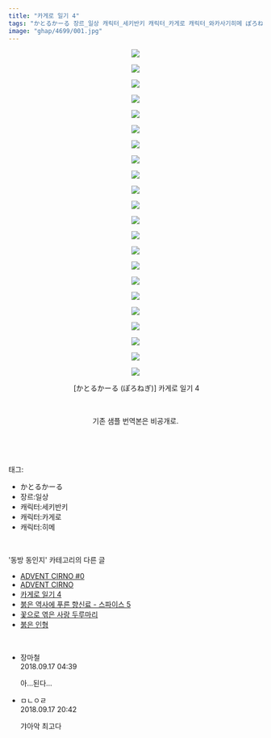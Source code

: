 ```yaml
---
title: "카게로 일기 4"
tags: "かとるかーる 장르_일상 캐릭터_세키반키 캐릭터_카게로 캐릭터_와카사기히메 ぽろねぎ 동방_동인지"
image: "ghap/4699/001.jpg"
---
```

<div class="article">
<p style="text-align: center; clear: none; float: none;"><img src="{{ site.nasurl }}/ghap/4699/001.jpg"/></p>
<p style="text-align: center; clear: none; float: none;"><img src="{{ site.nasurl }}/ghap/4699/002.jpg"/></p>
<p style="text-align: center; clear: none; float: none;"><img src="{{ site.nasurl }}/ghap/4699/003.jpg"/></p>
<p style="text-align: center; clear: none; float: none;"><img src="{{ site.nasurl }}/ghap/4699/004.jpg"/></p>
<p style="text-align: center; clear: none; float: none;"><img src="{{ site.nasurl }}/ghap/4699/005.jpg"/></p>
<p style="text-align: center; clear: none; float: none;"><img src="{{ site.nasurl }}/ghap/4699/006.jpg"/></p>
<p style="text-align: center; clear: none; float: none;"><img src="{{ site.nasurl }}/ghap/4699/007.jpg"/></p>
<p style="text-align: center; clear: none; float: none;"><img src="{{ site.nasurl }}/ghap/4699/008.jpg"/></p>
<p style="text-align: center; clear: none; float: none;"><img src="{{ site.nasurl }}/ghap/4699/009.jpg"/></p>
<p style="text-align: center; clear: none; float: none;"><img src="{{ site.nasurl }}/ghap/4699/010.jpg"/></p>
<p style="text-align: center; clear: none; float: none;"><img src="{{ site.nasurl }}/ghap/4699/011.jpg"/></p>
<p style="text-align: center; clear: none; float: none;"><img src="{{ site.nasurl }}/ghap/4699/012.jpg"/></p>
<p style="text-align: center; clear: none; float: none;"><img src="{{ site.nasurl }}/ghap/4699/013.jpg"/></p>
<p style="text-align: center; clear: none; float: none;"><img src="{{ site.nasurl }}/ghap/4699/014.jpg"/></p>
<p style="text-align: center; clear: none; float: none;"><img src="{{ site.nasurl }}/ghap/4699/015.jpg"/></p>
<p style="text-align: center; clear: none; float: none;"><img src="{{ site.nasurl }}/ghap/4699/016.jpg"/></p>
<p style="text-align: center; clear: none; float: none;"><img src="{{ site.nasurl }}/ghap/4699/017.jpg"/></p>
<p style="text-align: center; clear: none; float: none;"><img src="{{ site.nasurl }}/ghap/4699/018.jpg"/></p>
<p style="text-align: center; clear: none; float: none;"><img src="{{ site.nasurl }}/ghap/4699/019.jpg"/></p>
<p style="text-align: center; clear: none; float: none;"><img src="{{ site.nasurl }}/ghap/4699/020.jpg"/></p>
<p style="text-align: center; clear: none; float: none;"><img src="{{ site.nasurl }}/ghap/4699/021.jpg"/></p>
<p style="text-align: center; clear: none; float: none;"><img src="{{ site.nasurl }}/ghap/4699/022.jpg"/></p>
<p style="text-align: center; clear: none; float: none;"> [かとるかーる (ぽろねぎ)] 카게로 일기 4</p>
<p style="text-align: center; clear: none; float: none;"><br/></p>
<p style="text-align: center; clear: none; float: none;">기존 샘플 번역본은 비공개로.</p>
<p><br/></p>
</div><br/>
<div class="tagTrail">
<p>태그: </p>
<ul>
<li>かとるかーる</li>
<li>장르:일상</li>
<li>캐릭터:세키반키</li>
<li>캐릭터:카게로</li>
<li>캐릭터:히메</li>
</ul>
</div><br/>
<div class="another">
<p>'동방 동인지' 카테고리의 다른 글</p>
<ul>
<li><a href="/2018-09-25-ghap_4715">ADVENT CIRNO #0</a></li>
<li><a href="/2018-09-25-ghap_4714">ADVENT CIRNO</a></li>
<li><a href="/2018-09-16-ghap_4699">카게로 일기 4</a></li>
<li><a href="/2018-09-13-ghap_4697">붉은 역사에 푸른 향신료 - 스파이스 5</a></li>
<li><a href="/2018-09-10-ghap_4691">꽃으로 엮은 사랑 두루마리</a></li>
<li><a href="/2018-09-05-ghap_4686">붉은 인형</a></li>
</ul>
</div><br/>
<div class="cb_module cb_fluid">
<div class="cb_wrt cb_profile">
<div class="comment">
<ul>
<li class="cb_thumb_off" id="comment15334184">
<div class="cb_comment_area">
<div class="cb_info_area">
<div class="cb_section">
<span class="cb_nick_name">장마철</span>
</div>
<div class="cb_section">
<span class="cb_date">2018.09.17 04:39 </span>
</div>
</div>
<div class="cb_dsc_comment">
<p class="cb_dsc">
											아...된다...
										</p>
</div>
</div></li>
<li class="cb_thumb_off" id="comment15334712">
<div class="cb_comment_area">
<div class="cb_info_area">
<div class="cb_section">
<span class="cb_nick_name">ㅁㄴㅇㄹ</span>
</div>
<div class="cb_section">
<span class="cb_date">2018.09.17 20:42 </span>
</div>
</div>
<div class="cb_dsc_comment">
<p class="cb_dsc">
											갸아악 최고다
										</p>
</div>
</div></li>
</ul>
</div>
</div><!-- commentList close -->
</div><br/>
